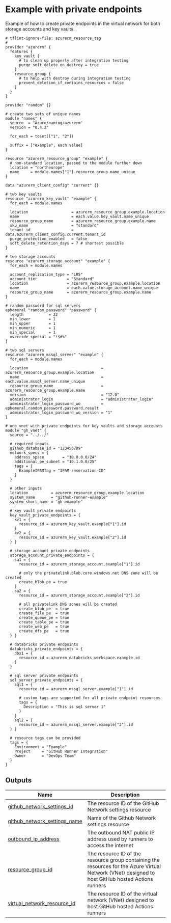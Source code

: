 # Example with private endpoints

Example of how to create private endpoints in the virtual network for both storage accounts and key vaults.

<!-- BEGIN_TF_DOCS -->

```hcl
# tflint-ignore-file: azurerm_resource_tag
#
provider "azurerm" {
  features {
    key_vault {
      # to clean up properly after integration testing
      purge_soft_delete_on_destroy = true
    }
    resource_group {
      # to help with destroy during integration testing
      prevent_deletion_if_contains_resources = false
    }
  }
}

provider "random" {}

# create two sets of unique names
module "names" {
  source  = "Azure/naming/azurerm"
  version = "0.4.2"

  for_each = toset(["1", "2"])

  suffix = ["example", each.value]
}

resource "azurerm_resource_group" "example" {
  # non-standard location, passed to the module further down
  location = "northeurope"
  name     = module.names["1"].resource_group.name_unique
}

data "azurerm_client_config" "current" {}

# two key vaults
resource "azurerm_key_vault" "example" {
  for_each = module.names

  location                   = azurerm_resource_group.example.location
  name                       = each.value.key_vault.name_unique
  resource_group_name        = azurerm_resource_group.example.name
  sku_name                   = "standard"
  tenant_id                  = data.azurerm_client_config.current.tenant_id
  purge_protection_enabled   = false
  soft_delete_retention_days = 7 # shortest possible
}

# two storage accounts
resource "azurerm_storage_account" "example" {
  for_each = module.names

  account_replication_type = "LRS"
  account_tier             = "Standard"
  location                 = azurerm_resource_group.example.location
  name                     = each.value.storage_account.name_unique
  resource_group_name      = azurerm_resource_group.example.name
}

# random password for sql servers
ephemeral "random_password" "password" {
  length           = 32
  min_lower        = 1
  min_upper        = 1
  min_numeric      = 1
  min_special      = 1
  override_special = "!$#%"
}

# two sql servers
resource "azurerm_mssql_server" "example" {
  for_each = module.names

  location                                = azurerm_resource_group.example.location
  name                                    = each.value.mssql_server.name_unique
  resource_group_name                     = azurerm_resource_group.example.name
  version                                 = "12.0"
  administrator_login                     = "administrator_login"
  administrator_login_password_wo         = ephemeral.random_password.password.result
  administrator_login_password_wo_version = "1"
}

# one vnet with private endpoints for key vaults and storage accounts
module "gh_vnet" {
  source = "../../"

  # required inputs
  github_database_id = "123456789"
  network_specs = {
    address_space        = "10.0.0.0/24"
    additional_pe_subnet = "10.1.0.0/25"
    tags = {
      ExampleIPAMTag = "IPAM-reservation-ID"
    }
  }

  # other inputs
  location          = azurerm_resource_group.example.location
  system_name       = "github-runner-example"
  system_short_name = "gh-example"

  # key vault private endpoints
  key_vault_private_endpoints = {
    kv1 = {
      resource_id = azurerm_key_vault.example["1"].id
    }
    kv2 = {
      resource_id = azurerm_key_vault.example["2"].id
  } }

  # storage account private endpoints
  storage_account_private_endpoints = {
    sa1 = {
      resource_id = azurerm_storage_account.example["1"].id

      # only the privatelink.blob.core.windows.net DNS zone will be created
      create_blob_pe = true
    }
    sa2 = {
      resource_id = azurerm_storage_account.example["2"].id

      # all privatelink DNS zones will be created
      create_blob_pe  = true
      create_file_pe  = true
      create_queue_pe = true
      create_table_pe = true
      create_web_pe   = true
      create_dfs_pe   = true
  } }

  # databricks private endpoints
  databricks_private_endpoints = {
    dbx1 = {
      resource_id = azurerm_databricks_workspace.example.id
    }
  }

  # sql server private endpoints
  sql_server_private_endpoints = {
    sql1 = {
      resource_id = azurerm_mssql_server.example["1"].id

      # custom tags are supported for all private endpoint resources
      tags = {
        Description = "This is sql server 1"
      }
    }
    sql2 = {
      resource_id = azurerm_mssql_server.example["2"].id
  } }

  # resource tags can be provided
  tags = {
    Environment = "Example"
    Project     = "GitHub Runner Integration"
    Owner       = "DevOps Team"
  }
}
```

## Outputs

| Name | Description |
|------|-------------|
| <a name="output_github_network_settings_id"></a> [github\_network\_settings\_id](#output\_github\_network\_settings\_id) | The resource ID of the GitHub Network settings resource |
| <a name="output_github_network_settings_name"></a> [github\_network\_settings\_name](#output\_github\_network\_settings\_name) | Name of the Github Network settings resource |
| <a name="output_outbound_ip_address"></a> [outbound\_ip\_address](#output\_outbound\_ip\_address) | The outbound NAT public IP address used by runners to access the internet |
| <a name="output_resource_group_id"></a> [resource\_group\_id](#output\_resource\_group\_id) | The resource ID of the resource group containing the resources for the Azure Virtual Network (VNet) designed to host GitHub hosted Actions runners |
| <a name="output_virtual_network_resource_id"></a> [virtual\_network\_resource\_id](#output\_virtual\_network\_resource\_id) | The resource ID of the virtual network (VNet) designed to host GitHub hosted Actions runners |
<!-- END_TF_DOCS -->